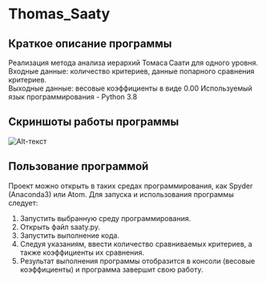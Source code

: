 # Thomas_Saaty
## Краткое описание программы
 Реализация метода анализа иерархий Томаса Саати для одного уровня.
 Входные данные: количество критериев, данные попарного сравнения критериев.  
 Выходные данные: весовые коэффициенты в виде 0.00
 Используемый язык программирования - Python 3.8

## Скриншоты работы программы
 ![Alt-текст](https://sun9-54.userapi.com/OgD6VqpHCm01bvmuWIwwMfzhTCw9ud7gkdvdqA/GGqdM99qQTM.jpg "Орк")

## Пользование программой
 Проект можно открыть в таких средах программирования, как Spyder (Anaconda3) или Atom. Для запуска и использования программы следует:
 1. Запустить выбранную среду программирования.
 2. Открыть файл saaty.py.
 3. Запустить выполнение кода.
 4. Следуя указаниям, ввести количество сравниваемых критериев, а также коэффициенты их сравнения.
 5. Результат выполнения программы отобразится в консоли (весовые коэффициенты) и программа завершит свою работу.
